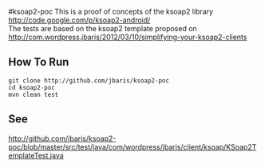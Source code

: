 #ksoap2-poc
This is a proof of concepts of the ksoap2 library http://code.google.com/p/ksoap2-android/  
The tests are based on the ksoap2 template proposed on http://com.wordpress.jbaris/2012/03/10/simplifying-your-ksoap2-clients

## How To Run
    git clone http://github.com/jbaris/ksoap2-poc
    cd ksoap2-poc
    mvn clean test
## See
http://github.com/jbaris/ksoap2-poc/blob/master/src/test/java/com/wordpress/jbaris/client/ksoap/KSoap2TemplateTest.java